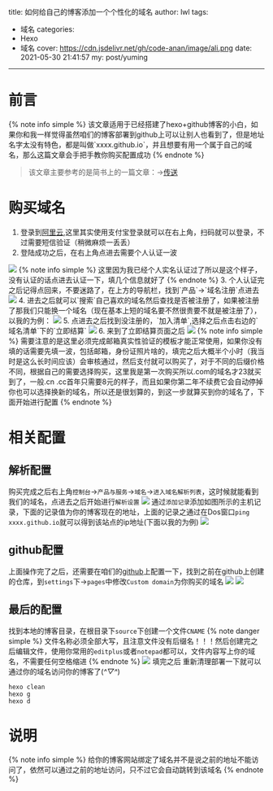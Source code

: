 title: 如何给自己的博客添加一个个性化的域名
author: lwl
tags:
  - 域名
categories:
  - Hexo
  - 域名
cover: https://cdn.jsdelivr.net/gh/code-anan/image/ali.png
date: 2021-05-30 21:41:57
my: post/yuming
---
# 前言
<meta name="referrer" content="no-referrer" />
{% note info simple %}
该文章适用于已经搭建了hexo+github博客的小白，如果你和我一样觉得虽然咱们的博客部署到github上可以让别人也看到了，但是地址名字太没有特色，都是叫做`xxxx.github.io`，并且想要有用一个属于自己的域名，那么这篇文章会手把手教你购买配置成功
{% endnote %}

> 该文章主要参考的是简书上的一篇文章：->[传送](https://zoyi14.smartapps.cn/pages/note/index?slug=e3169b681038&origin=share&hostname=baiduboxapp&_swebfr=1)

# 购买域名
1. 登录到[阿里云](https://www.aliyun.com/),这里其实使用支付宝登录就可以在右上角，扫码就可以登录，不过需要短信验证（稍微麻烦一丢丢）
2. 登陆成功之后，在右上角点进去需要个人认证一波
<img src="/img/posts/yanzheng.png">
{% note info simple %}
这里因为我已经个人实名认证过了所以是这个样子，没有认证的话点进去认证一下，填几个信息就好了
{% endnote %}
3. 个人认证完之后记得点回来，不要迷路了，在上方的导航栏，找到`产品`->`域名注册`点进去
<img src="/img/posts/chanpin.png">
4. 进去之后就可以`搜索`自己喜欢的域名然后查找是否被注册了，如果被注册了那我们只能换一个域名（现在基本上短的域名要不然很贵要不就是被注册了），以我的为例：
<img src="/img/posts/wanwang.png">
5. 点进去之后找到没注册的，`加入清单`,选择之后点击右边的`域名清单`下的`立即结算`
<img src="/img/posts/select.png">
6. 来到了立即结算页面之后
<img src="/img/posts/buy.png">
{% note info simple %}
需要注意的是这里必须完成邮箱真实性验证的模板才能正常使用，如果你没有填的话需要先填一波，包括邮箱，身份证照片啥的，填完之后大概半个小时（我当时是这么长时间应该）会审核通过，然后支付就可以购买了，对于不同的后缀价格不同，根据自己的需要选择购买，这里我是第一次购买所以.com的域名才23就买到了，一般.cn .cc首年只需要8元的样子，而且如果你第二年不续费它会自动停掉你也可以选择换新的域名，所以还是很划算的，到这一步就算买到你的域名了，下面开始进行配置
{% endnote %}

# 相关配置
## 解析配置
购买完成之后右上角`控制台`->`产品与服务`->`域名`->`进入域名解析列表`，这时候就能看到我们的域名，点进去之后开始进行`解析设置`
<img src="/img/posts/shezhi.png">
通过`添加记录`添加如图所示的主机记录，下面的记录值为你的博客现在的地址，上面的记录之通过在Dos窗口`ping xxxx.github.io`就可以得到该站点的ip地址(下面以我的为例)
<img src="/img/posts/ping.png">
## github配置
上面操作完了之后，还需要在咱们的[github](https://github.com)上配置一下，找到之前在github上创建的仓库，到`settings`下->`pages`中修改`Custom domain`为你购买的域名
<img src="/img/posts/settings.png">
<img src="/img/posts/domain.png">
## 最后的配置
找到本地的博客目录，在根目录下`source`下创建一个文件`CNAME`
{% note danger simple %}
文件名称必须全部大写，且注意文件没有后缀名！！！然后创建完之后编辑文件，使用你常用的`editplus`或者`notepad`都可以，文件内容写上你的域名，不需要任何空格缩进
{% endnote %}
<img src="/img/posts/98.png">
填完之后 重新清理部署一下就可以通过你的域名访问你的博客了(*^▽^*)
```
hexo clean
hexo g
hexo d
```

# 说明

{% note info simple %}
给你的博客网站绑定了域名并不是说之前的地址不能访问了，依然可以通过之前的地址访问，只不过它会自动跳转到该域名
{% endnote %}